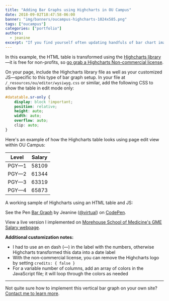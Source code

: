 ```yaml
---
title: "Adding Bar Graphs using Highcharts in OU Campus"
date: 2018-09-02T18:47:58-06:00
banner: "img/banners/oucampus-highcharts-1024x585.png"
tags: ["oucampus"]
categories: ["portfolio"]
authors:
  - jeanine
excerpt: "If you find yourself often updating handfuls of bar chart images, look into this solution to save you time and to help deliver your information more semantically. Using the Highcharts JS library, OU Campus users can now easily modify the bar chart data as needed."
---
```


In this example, the HTML table is transformed using the [Highcharts library](https://www.highcharts.com/products/highcharts/)—it is free for non-profits, so [go grab a Highcharts Non-commercial license](https://shop.highsoft.com/highcharts/).

On your page, include the Highcharts library file as well as your customized JS—specific to this type of bar graph setup. In your file at `/_resources/ou/editor/wysiwyg.css` or similar, add the following CSS to show the table in edit mode only:

```css
#datatable.sr-only {
    display: block !important;
    position: relative;
    height: auto;
    width: auto;
    overflow: auto;
    clip: auto;
}
```

Here's an example of how the Highcharts table looks using page edit view within OU Campus:

Level    | Salary
--------|------
PGY—1     | 58109
PGY—2     | 61344
PGY—3     | 63319
PGY—4     | 65873 

A working sample of Highcharts using an HTML table and JS:

<p data-height="265" data-theme-id="0" data-slug-hash="yqYbJx" data-default-tab="html,result" data-user="virtual" data-pen-title="Bar Graph" class="codepen">See the Pen <a href="https://codepen.io/virtual/pen/yqYbJx/">Bar Graph</a> by Jeanine (<a href="https://codepen.io/virtual">@virtual</a>) on <a href="https://codepen.io">CodePen</a>.</p>
<script async src="https://static.codepen.io/assets/embed/ei.js"></script>

View a live version I implemented on [Morehouse School of Medicine's GME Salary webpage](http://www.msm.edu/Education/GME/OBGYNResidencyProgram/SalaryandBenefits.php).

__Additional customization notes:__

- I had to use an en dash (—) in the label with the numbers, otherwise Highcharts transformed this data into a date label
- With the non-commercial license, you can remove the Highcharts logo by setting `credits: { false }`
- For a variable number of columns, add an array of colors in the JavaScript file; it will loop through the colors as needed

----

Not quite sure how to implement this vertical bar graph on your own site? <a href="/contact/">Contact me to learn more</a>.